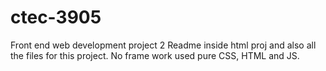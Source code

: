 # ctec-3905
Front end web development project 2
Readme inside html proj and also all the files for this project. No frame work used pure CSS, HTML and JS.
